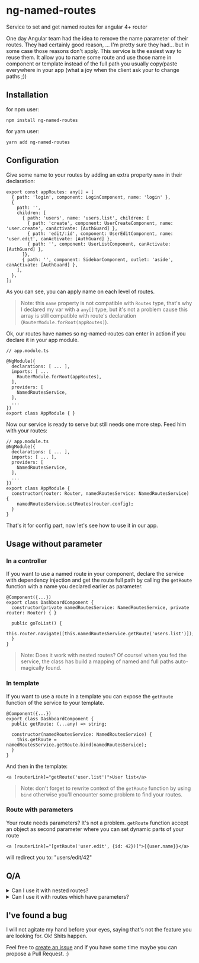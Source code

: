 # ng-named-routes
Service to set and get named routes for angular 4+ router

One day Angular team had the idea to remove the name parameter of their routes. They had certainly good reason, ... I'm pretty sure they had... but in some case those reasons don't apply.
This service is the easiest way to reuse them. It allow you to name some route and use those name in component or template instead of the full path you usually copy/paste everywhere in your app (what a joy when the client ask your to change paths ;))

## Installation

for npm user:
```
npm install ng-named-routes
```

for yarn user:
```
yarn add ng-named-routes
```

## Configuration

Give some name to your routes by adding an extra property `name` in their declaration:
```
export const appRoutes: any[] = [
  { path: 'login', component: LoginComponent, name: 'login' },
  {
    path: '',
    children: [
      { path: 'users', name: 'users.list', children: [
        { path: 'create', component: UserCreateComponent, name: 'user.create', canActivate: [AuthGuard] },
        { path: 'edit/:id', component: UserEditComponent, name: 'user.edit', canActivate: [AuthGuard] },
        { path: '', component: UserListComponent, canActivate: [AuthGuard] },
      ]},
      { path: '', component: SidebarComponent, outlet: 'aside', canActivate: [AuthGuard] },
    ],
  },
];
```
As you can see, you can apply name on each level of routes.

> Note: this `name` property is not compatible with `Routes` type, that's why I declared my var with a `any[]` type, but it's not a problem cause this array is still compatible with route's declaration (`RouterModule.forRoot(appRoutes)`).

Ok, our routes have names so ng-named-routes can enter in action if you declare it in your app module.

```
// app.module.ts

@NgModule({
  declarations: [ ... ],
  imports: [ ...
    RouterModule.forRoot(appRoutes),
  ],
  providers: [
    NamedRoutesService,
  ],
  ...
})
export class AppModule { }
```

Now our service is ready to serve but still needs one more step. Feed him with your routes:

```
// app.module.ts
@NgModule({
  declarations: [ ... ],
  imports: [ ... ],
  providers: [
    NamedRoutesService,
  ],
  ...
})
export class AppModule {
  constructor(router: Router, namedRoutesService: NamedRoutesService) {
    namedRoutesService.setRoutes(router.config);
  }
}
```

That's it for config part, now let's see how to use it in our app.

## Usage without parameter

### In a controller

If you want to use a named route in your component, declare the service with dependency injection and get the route full path by calling the `getRoute` function with a name you declared earlier as parameter.

```
@Component({...})
export class DashboardComponent {
  constructor(private namedRoutesService: NamedRoutesService, private router: Router) { }

  public goToList() {
    this.router.navigate([this.namedRoutesService.getRoute('users.list')]);
  }
}
```

> Note: Does it work with nested routes? Of course! when you fed the service, the class has build a mapping of named and full paths auto-magically found.

### In template

If you want to use a route in a template you can expose the `getRoute` function of the service to your template.

```
@Component({...})
export class DashboardComponent {
  public getRoute: (...any) => string;

  constructor(namedRoutesService: NamedRoutesService) {
    this.getRoute = namedRoutesService.getRoute.bind(namedRoutesService);
  }
}
```

And then in the template:

```
<a [routerLink]="getRoute('user.list')">User list</a>
```

> Note: don't forget to rewrite context of the `getRoute` function by using `bind` otherwise you'll encounter some problem to find your routes.

### Route with parameters

Your route needs parameters? It's not a problem. `getRoute` function accept an object as second parameter where you can set dynamic parts of your route

```
<a [routerLink]="[getRoute('user.edit', {id: 42})]">{{user.name}}</a>
```

will redirect you to: "users/edit/42"

## Q/A

<details>
    <summary>Can I use it with nested routes?</summary>
    Of course, you can. When service register name, it calculate the full path of routes and bind it to the name.
</details>
<details>
    <summary>Can I use it with routes which have parameters?</summary>
    Of course, you can. This service is only concern with path, so if you have parameters or custom config, it doesn't not concern this service.
</details>

## I've found a bug

I will not agitate my hand before your eyes, saying that's not the feature you are looking for. Ok! Shits happen.

Feel free to [create an issue][issues] and if you have some time maybe you can propose a Pull Request. :)

[issues]:https://github.com/Gregcop1/ng-named-routes/issues
